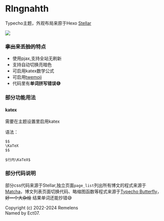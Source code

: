 # Rlngnahth
Typecho主题，外观布局来原于Hexo [Stellar](https://xaoxuu.com/wiki/stellar/)

![](https://github.com/Remelens/Rlngnahth/raw/main/screenshot.png)

### ~~拿出来丢脸的~~特点

* 使用pjax,支持全站无刷新
* 支持自动切换亮暗色
* 可启用katex数学公式
* 可启用[twemoji](https://github.com/twitter/twemoji)
* 代码里有**单词拼写错误😅**

### 部分功能用法

#### katex

需要在主题设置里启用katex

语法：

```
$$
\KaTeX
$$

$行内\KaTeX$
```

### 部分代码说明
部分css代码来源于Stellar,独立页面`page_list`列出所有博文的程式来源于[Matcha](https://github.com/BigCoke233/matcha)，博文列表页面切换代码、略缩图函数等程式来源于[Typecho Butterfly](https://github.com/wehaox/Typecho-Butterfly)，~~好一个大杂烩~~ 结果单词还能抄错😅

Copyright (c) 2022-2024 Remelens  
Named by Ect07.
